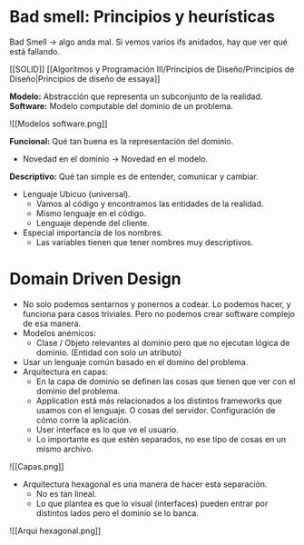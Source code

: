 # Bad smell: Principios y heurísticas

Bad Smell $\to$ algo anda mal.
Si vemos varios ifs anidados, hay que ver qué está fallando.

[[SOLID]]
[[Algoritmos y Programación III/Principios de Diseño/Principios de Diseño|Principios de diseño de essaya]]

**Modelo:** Abstracción que representa un subconjunto de la realidad.
**Software:** Modelo computable del dominio de un problema.

![[Modelos software.png]]

**Funcional:** Qué tan buena es la representación del dominio.
- Novedad en el dominio $\to$ Novedad en el modelo.

**Descriptivo:** Qué tan simple es de entender, comunicar y cambiar.
- Lenguaje Ubicuo (universal). 
	- Vamos al código y encontramos las entidades de la realidad. 
	- Mismo lenguaje en el código.
	- Lenguaje depende del cliente.
- Especial importancia de los nombres.
	- Las variables tienen que tener nombres muy descriptivos.

# Domain Driven Design

- No solo podemos sentarnos y ponernos a codear. Lo podemos hacer, y funciona para casos triviales. Pero no podemos crear software complejo de esa manera.
- Modelos anémicos:
	- Clase / Objeto relevantes al dominio pero que no ejecutan lógica de dominio. (Entidad con solo un atributo)
- Usar un lenguaje común basado en el domino del problema.
- Arquitectura en capas:
	- En la capa de dominio se definen las cosas que tienen que ver con el dominio del problema.
	- Application está más relacionados a los distintos frameworks que usamos con el lenguaje. O cosas del servidor. Configuración de cómo corre la aplicación.
	- User interface es lo que ve el usuario.
	- Lo importante es que estén separados, no ese tipo de cosas en un mismo archivo.

![[Capas.png]]
- Arquitectura hexagonal es una manera de hacer esta separación.
	- No es tan lineal.
	- Lo que plantea es que lo visual (interfaces) pueden entrar por distintos lados pero el dominio se lo banca.

![[Arqui hexagonal.png]]